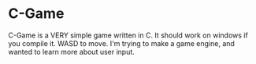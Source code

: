 # C-Game
C-Game is a VERY simple game written in C. It should work on windows if you compile it. WASD to move. I'm trying to make a game engine, and wanted to learn more about user input. 
